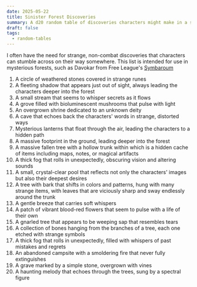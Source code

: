 ```yaml
---
date: 2025-05-22
title: Sinister Forest Discoveries
summary: A d20 random table of discoveries characters might make in a sinister forest
draft: false
tags:
  - random-tables
---
```

I often have the need for strange, non-combat discoveries that characters can stumble across on their way somewhere. This list is intended for use in mysterious forests, such as Davokar from Free League's [Symbaroum](https://freeleaguepublishing.com/shop/symbaroum/)

1.  A circle of weathered stones covered in strange runes
2.  A fleeting shadow that appears just out of sight, always leading the characters deeper into the forest
3.  A small stream that seems to whisper secrets as it flows
4.  A grove filled with bioluminescent mushrooms that pulse with light
5.  An overgrown shrine dedicated to an unknown deity
6.  A cave that echoes back the characters' words in strange, distorted ways
7.  Mysterious lanterns that float through the air, leading the characters to a hidden path
8.  A massive footprint in the ground, leading deeper into the forest
9.  A massive fallen tree with a hollow trunk within which is a hidden cache of items including maps, notes, or magical artifacts
10.  A thick fog that rolls in unexpectedly, obscuring vision and altering sounds
11.  A small, crystal-clear pool that reflects not only the characters' images but also their deepest desires
12.  A tree with bark that shifts in colors and patterns, hung with many strange items, with leaves that are viciously sharp and sway endlessly around the trunk
13.  A gentle breeze that carries soft whispers
14.  A patch of vibrant blood-red flowers that seem to pulse with a life of their own
15.  A gnarled tree that appears to be weeping sap that resembles tears
16.  A collection of bones hanging from the branches of a tree, each one etched with strange symbols
17.  A thick fog that rolls in unexpectedly, filled with whispers of past mistakes and regrets
18.  An abandoned campsite with a smoldering fire that never fully extinguishes
19.  A grave marked by a simple stone, overgrown with vines
20.  A haunting melody that echoes through the trees, sung by a spectral figure
